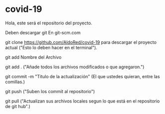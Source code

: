# covid-19

Hola, este será el repositorio del proyecto.

Deben descargar git
En git-scm.com

git clone https://github.com/AldoRed/covid-19
para descargar el proyecto actual ("Esto lo deben hacer en el terminal").


git add Nombre del Archivo

git add . ("Añade todos los archivos modificados o que agregaron.")

git commit -m "Titulo de la actualización"
(El que ustedes quieran, entre las comillas.)

git push ("Suben los commit al repositorio")

git pull ("Actualizan sus archivos locales segun lo que está en el repositorio de git hub".)